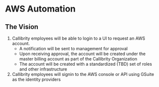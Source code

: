 # AWS Automation

## The Vision

1. Callibrity employees will be able to login to a UI to request an AWS account. 
    - A notification will be sent to management for approval
    - Upon receiving approval, the account will be created under the master billing account as part of the Callibrity Organization
    - The account will be created with a standardized (TBD) set of roles and other infrastructure
2. Callibrity employees will signin to the AWS console or API using GSuite as the identity providers
